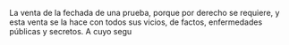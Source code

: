 La venta de la fechada de una prueba, porque por derecho se requiere, y esta venta se la hace con todos sus vicios, de factos, enfermedades públicas y secretos. A cuyo segu